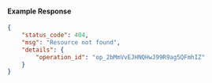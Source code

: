<!-- Code generated for API Clients. DO NOT EDIT. -->

#### Example Response

```json
{
	"status_code": 404,
	"msg": "Resource not found",
	"details": {
		"operation_id": "op_2bMmVvEJHNQHwJ99R9ag5QFmhIZ"
	}
}
```
